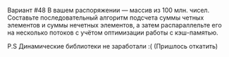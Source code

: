 Вариант #48
В вашем распоряжении — массив из 100 млн. чисел. Составьте последовательный алгоритм подсчета суммы четных элементов и суммы нечетных элементов, а затем распараллельте его на несколько потоков с учётом оптимизации работы с кэш-памятью.

P.S Динамические библиотеки не заработали :( (Пришлось откатить)